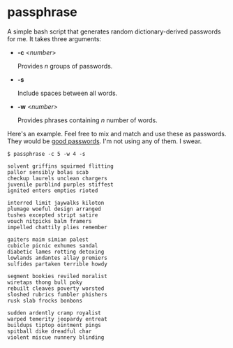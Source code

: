 # passphrase
A simple bash script that generates random dictionary-derived passwords for me. It takes three arguments:

* **-c** <*number*>

  Provides *n* groups of passwords.

* **-s**

  Include spaces between all words.

* **-w** <*number*>

  Provides phrases containing *n* number of words.

Here's an example. Feel free to mix and match and use these as passwords. They would be [good passwords](https://xkcd.com/936/). I'm not using any of them. I swear.

```shell
$ passphrase -c 5 -w 4 -s

solvent griffins squirmed flitting
pallor sensibly bolas scab
checkup laurels unclean chargers
juvenile purblind purples stiffest
ignited enters empties rioted

interred limit jaywalks kiloton
plumage woeful design arranged
tushes excepted stript satire
vouch nitpicks balm framers
impelled chattily plies remember

gaiters maim simian palest
cubicle picnic exhumes sandal
diabetic lames rotting detoxing
lowlands andantes allay premiers
sulfides partaken terrible howdy

segment bookies reviled moralist
wiretaps thong bull poky
rebuilt cleaves poverty worsted
sloshed rubrics fumbler phishers
rusk slab frocks bonbons

sudden ardently cramp royalist
warped temerity jeopardy entreat
buildups tiptop ointment pings
spitball dike dreadful char
violent miscue nunnery blinding
